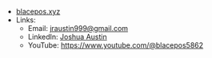 - [blacepos.xyz](https://blacepos.xyz/)
- Links:
  - Email: [jraustin999@gmail.com](mailto:jraustin999@gmail.com)
  - LinkedIn: [Joshua Austin](https://www.linkedin.com/in/joshua-austin-b5a34b234)
  - YouTube: https://www.youtube.com/@blacepos5862
